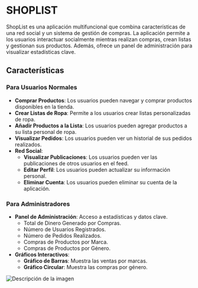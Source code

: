 # SHOPLIST

ShopList es una aplicación multifuncional que combina características de una red social y un sistema de gestión de compras. La aplicación permite a los usuarios interactuar socialmente mientras realizan compras, crean listas y gestionan sus productos. Además, ofrece un panel de administración para visualizar estadísticas clave.

## Características

### Para Usuarios Normales
- **Comprar Productos**: Los usuarios pueden navegar y comprar productos disponibles en la tienda.
- **Crear Listas de Ropa**: Permite a los usuarios crear listas personalizadas de ropa.
- **Añadir Productos a la Lista**: Los usuarios pueden agregar productos a su lista personal de ropa.
- **Visualizar Pedidos**: Los usuarios pueden ver un historial de sus pedidos realizados.
- **Red Social**:
  - **Visualizar Publicaciones**: Los usuarios pueden ver las publicaciones de otros usuarios en el feed.
  - **Editar Perfil**: Los usuarios pueden actualizar su información personal.
  - **Eliminar Cuenta**: Los usuarios pueden eliminar su cuenta de la aplicación.

### Para Administradores
- **Panel de Administración**: Acceso a estadísticas y datos clave.
  - Total de Dinero Generado por Compras.
  - Número de Usuarios Registrados.
  - Número de Pedidos Realizados.
  - Compras de Productos por Marca.
  - Compras de Productos por Género.
- **Gráficos Interactivos**:
  - **Gráfico de Barras**: Muestra las ventas por marcas.
  - **Gráfico Circular**: Muestra las compras por género.

![Descripción de la imagen](ruta/a/tu/logo.png)
